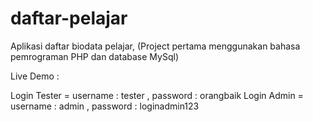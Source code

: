 # daftar-pelajar
Aplikasi daftar biodata pelajar, (Project pertama menggunakan bahasa pemrograman PHP dan database MySql)

Live Demo : 

Login Tester = username : tester , password : orangbaik
Login Admin = username : admin , password : loginadmin123

